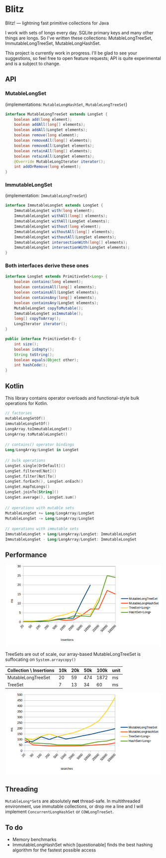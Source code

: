 # Blitz
Blitz! — lightning fast primitive collections for Java

I work with sets of longs every day. SQLite primary keys and many other things are longs. So I've written these collections:
MutableLongTreeSet, ImmutableLongTreeSet, MutableLongHashSet.

This project is currently work in progress. I'll be glad to see your suggestions, so feel free to open feature requests;
API is quite experimental and is a subject to change.

## API

### MutableLongSet
(implementations: `MutableLongHashSet`, `MutableLongTreeSet`)
```java
interface MutableLongTreeSet extends LongSet {
    boolean add(long element);
    boolean addAll(long[] elements);
    boolean addAll(LongSet elements);
    boolean remove(long element);
    boolean removeAll(long[] elements);
    boolean removeAll(LongSet elements);
    boolean retainAll(long[] elements);
    boolean retainAll(LongSet elements);
    @Override MutableLongIterator iterator();
    int addOrRemove(long element);
}
```

### ImmutableLongSet
(implementation: `ImmutableLongTreeSet`)
```java
interface ImmutableLongSet extends LongSet {
    ImmutableLongSet with(long element);
    ImmutableLongSet withAll(long[] elements);
    ImmutableLongSet withAll(LongSet elements);
    ImmutableLongSet without(long element);
    ImmutableLongSet withoutAll(long[] elements);
    ImmutableLongSet withoutAll(LongSet elements);
    ImmutableLongSet intersectionWith(long[] elements);
    ImmutableLongSet intersectionWith(LongSet elements);
}
```

### Both interfaces derive these ones
```java
interface LongSet extends PrimitiveSet<Long> {
    boolean contains(long element);
    boolean containsAll(long[] elements);
    boolean containsAll(LongSet elements);
    boolean containsAny(long[] elements);
    boolean containsAny(LongSet elements);
    MutableLongSet copyToMutable();
    ImmutableLongSet asImmutable();
    long[] copyToArray();
    LongIterator iterator();
}
```

```java
public interface PrimitiveSet<E> {
    int size();
    boolean isEmpty();
    String toString();
    boolean equals(Object other);
    int hashCode();
}
```

## Kotlin
This library contains operator overloads
and functional-style bulk operations for Kotlin.
```kt
// factories
mutableLongSetOf()
immutableLongSetOf()
LongArray.toImmutableLongSet()
LongArray.toMutableLongSet()

// contains() operator bindings
Long/LongArray/LongSet in LongSet

// bulk operations
LongSet.single[OrDefault]()
LongSet.filtered[Not]()
LongSet.filter[Not]To()
LongSet.forEach(), LongSet.onEach()
LongSet.mapToLongs()
LongSet.joinTo[String]()
LongSet.average(), LongSet.sum()

// operations with mutable sets
MutableLongSet += Long/LongArray/LongSet
MutableLongSet -= Long/LongArray/LongSet

// operations with immutable sets
ImmutableLongSet + Long/LongArray/LongSet: ImmutableLongSet
ImmutableLongSet - Long/LongArray/LongSet: ImmutableLongSet
```

## Performance

![insertions](benchmarks/insersions.png)

TreeSets are out of scale,
our array-based MutableLongTreeSet
is suffocating on `System.arraycopy()`

 Collection \ Insertions | 10k | 20k | 50k | 100k | unit
-------------------------|-----|-----|-----|------|-----
 MutableLongTreeSet      | 20  | 59  | 474 | 1872 | ms
 TreeSet                 | 7   | 13  | 34  | 60   | ms

![searches](benchmarks/searches.png)

## Threading

`MutableLong*Set`s are absolutely **not** thread-safe.
In multithreaded environment, use immutable collections,
or drop me a line and I will implement
`ConcurrentLongHashSet` or `COWLongTreeSet`.


## To do

* Memory benchmarks
* ImmutableLongHashSet which [questionable] finds the best hashing algorithm
for the fastest possible access
